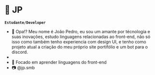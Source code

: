 # 💫 JP
**`Estudante/Developer`**
- 👋 Opa!? Meu nome é João Pedro, eu sou um amante por técnologia e suas inovações, estudo linguagens relacionadas ao front-end, não só isso como também tenho experiencia com design UI, e tenho como projeto atual a criação do meu próprio site portifólio e um bot para o discord.
- 
- 📕 Focado em aprender linguagens do front-end 
- 📷 @jp.smb
